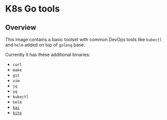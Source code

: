 # K8s Go tools

## Overview

This image contains a basic toolset with common DevOps tools like `kubectl` and `helm` added on top of `golang` base.

Currently it has these additional binaries:
* `curl`
* `make`
* `git`
* `vim`
* `jq`
* `yq`
* `kubectl`
* `helm`
* [`kai`](https://github.com/openware/kaigara)
* [`kite`](https://github.com/openware/opx)